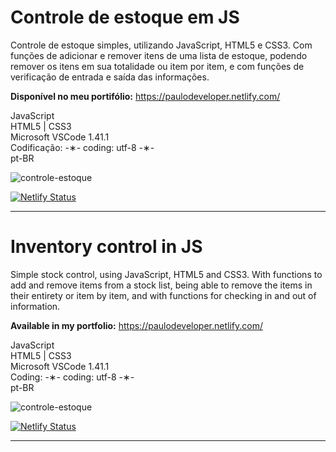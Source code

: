 # Controle de estoque em JS

Controle de estoque simples, utilizando JavaScript, HTML5 e CSS3. Com funções de adicionar e remover itens de uma lista de estoque, podendo remover os itens em sua totalidade ou item por item, e com funções de verificação de entrada e saída das informações.

<strong>Disponível no meu portifólio:</strong> https://paulodeveloper.netlify.com/

JavaScript </br>
HTML5 | CSS3 </br>
Microsoft VSCode 1.41.1 </br>
Codificação: -&lowast;- coding: utf-8 -&lowast;- </br>
pt-BR </br> 

![controle-estoque](https://github.com/alpdias/controle-estoque-js/blob/master/img/controle-estoque-view.png)

[![Netlify Status](https://api.netlify.com/api/v1/badges/b040e81b-d0b1-4ca8-a82e-a5627b7265c2/deploy-status)](https://app.netlify.com/sites/controle-estoque/deploys)

--------------------------------------------------------------------------------------------------------------------------

# Inventory control in JS

Simple stock control, using JavaScript, HTML5 and CSS3.  With functions to add and remove items from a stock list, being able to remove the items in their entirety or item by item, and with functions for checking in and out of information.

<strong>Available in my portfolio:</strong> https://paulodeveloper.netlify.com/

JavaScript </br>
HTML5 | CSS3 </br>
Microsoft VSCode 1.41.1 </br>
Coding: -&lowast;- coding: utf-8 -&lowast;- </br>
pt-BR </br>

![controle-estoque](https://github.com/alpdias/controle-estoque-js/blob/master/img/controle-estoque-view.png)

[![Netlify Status](https://api.netlify.com/api/v1/badges/b040e81b-d0b1-4ca8-a82e-a5627b7265c2/deploy-status)](https://app.netlify.com/sites/controle-estoque/deploys)

--------------------------------------------------------------------------------------------------------------------------
